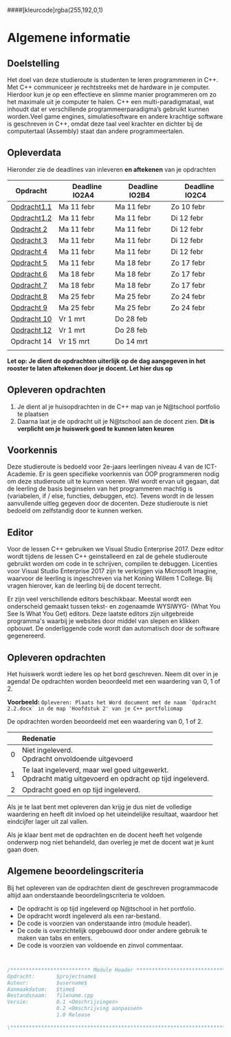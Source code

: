 ####[kleurcode]rgba(255,192,0,1)

# Algemene informatie #


## Doelstelling
Het doel van deze studieroute is studenten te leren programmeren in C++. Met C++ communiceer je rechtstreeks met de hardware in je computer. Hierdoor kun je op een effectieve en slimme manier programmeren om zo het maximale uit je computer te halen. C++ een multi-paradigmataal, wat inhoudt dat er verschillende programmeerparadigma’s gebruikt kunnen worden.Veel game engines, simulatiesoftware en andere krachtige software is geschreven in C++, omdat deze taal veel krachter en dichter bij de computertaal (Assembly) staat dan andere programmeertalen.

## Opleverdata
Hieronder zie de deadlines van inleveren **en aftekenen** van je opdrachten

|Opdracht              | &nbsp; &nbsp; Deadline **IO2A4** | &nbsp; &nbsp; Deadline **IO2B4** | &nbsp; &nbsp; Deadline **IO2C4** |
|--------------------  |----------- | --------- | --------- |
| [Opdracht1.1](https://elo.kw1c.nl/CMS/Studie/811%20ICT-Academie/811%20VakkenInhoud/%5BB.08%20C++%5D%20C++/25187%20%C2%A0%20Applicatie-%20en%20mediaontwikkelaar/Periode%2007/Productie/02.%20Opdrachten/Opdracht%201.1.pdf) | Ma 11 febr| Ma 11 febr | Zo 10 febr |
| [Opdracht1.2](https://elo.kw1c.nl/CMS/Studie/811%20ICT-Academie/811%20VakkenInhoud/%5BB.08%20C++%5D%20C++/25187%20%C2%A0%20Applicatie-%20en%20mediaontwikkelaar/Periode%2007/Productie/02.%20Opdrachten/Opdracht%201.2.pdf) | Ma 11 febr| Ma 11 febr | Di 12 febr |
| [Opdracht 2](https://elo.kw1c.nl/CMS/Studie/811%20ICT-Academie/811%20VakkenInhoud/%5BB.08%20C++%5D%20C++/25187%20%C2%A0%20Applicatie-%20en%20mediaontwikkelaar/Periode%2007/Productie/01.%20Reader/ProgrammerenC++AO_lrjr2_Console_Hfst02.pdf) | Ma 11 febr| Ma 11 febr | Di 12 febr |
| [Opdracht 3](https://elo.kw1c.nl/CMS/Studie/811%20ICT-Academie/811%20VakkenInhoud/%5BB.08%20C++%5D%20C++/25187%20%C2%A0%20Applicatie-%20en%20mediaontwikkelaar/Periode%2007/Productie/01.%20Reader/ProgrammerenC++AO_lrjr2_Console_Hfst03.pdf) | Ma 11 febr| Ma 11 febr | Di 12 febr |
| [Opdracht 4](https://elo.kw1c.nl/CMS/Studie/811%20ICT-Academie/811%20VakkenInhoud/%5BB.08%20C++%5D%20C++/25187%20%C2%A0%20Applicatie-%20en%20mediaontwikkelaar/Periode%2007/Productie/01.%20Reader/ProgrammerenC++AO_lrjr2_Console_Hfst04.pdf) | Ma 11 febr| Ma 11 febr | Di 12 febr |
| [Opdracht 5](https://elo.kw1c.nl/CMS/Studie/811%20ICT-Academie/811%20VakkenInhoud/%5BB.08%20C++%5D%20C++/25187%20%C2%A0%20Applicatie-%20en%20mediaontwikkelaar/Periode%2007/Productie/01.%20Reader/ProgrammerenC++AO_lrjr2_Console_Hfst05.pdf) | Ma 11 febr | Ma 18 febr | Zo 17 febr |
| [Opdracht 6](https://elo.kw1c.nl/CMS/Studie/811%20ICT-Academie/811%20VakkenInhoud/%5BB.08%20C++%5D%20C++/25187%20%C2%A0%20Applicatie-%20en%20mediaontwikkelaar/Periode%2007/Productie/01.%20Reader/ProgrammerenC++AO_lrjr2_Console_Hfst06.pdf) | Ma 18 febr | Ma 18 febr | Zo 17 febr |
| [Opdracht 7](https://elo.kw1c.nl/CMS/Studie/811%20ICT-Academie/811%20VakkenInhoud/%5BB.08%20C++%5D%20C++/25187%20%C2%A0%20Applicatie-%20en%20mediaontwikkelaar/Periode%2007/Productie/01.%20Reader/ProgrammerenC++AO_lrjr2_Console_Hfst07.pdf) | Ma 18 febr | Ma 18 febr | Zo 17 febr |
| [Opdracht 8](https://elo.kw1c.nl/CMS/Studie/811%20ICT-Academie/811%20VakkenInhoud/%5BB.08%20C++%5D%20C++/25187%20%C2%A0%20Applicatie-%20en%20mediaontwikkelaar/Periode%2007/Productie/01.%20Reader/ProgrammerenC++AO_lrjr2_Console_Hfst08.pdf) | Ma 25 febr | Ma 25 febr | Zo 24 febr |
| [Opdracht 9](https://elo.kw1c.nl/CMS/Studie/811%20ICT-Academie/811%20VakkenInhoud/%5BB.08%20C++%5D%20C++/25187%20%C2%A0%20Applicatie-%20en%20mediaontwikkelaar/Periode%2007/Productie/02.%20Opdrachten/Opdracht%209.pdf) | Ma 25 febr | Ma 25 febr | Zo 24 febr |
| [Opdracht 10](https://elo.kw1c.nl/CMS/Studie/811%20ICT-Academie/811%20VakkenInhoud/%5BB.08%20C++%5D%20C++/25187%20%C2%A0%20Applicatie-%20en%20mediaontwikkelaar/Periode%2007/Productie/01.%20Reader/ProgrammerenC++AO_lrjr2_Console_Hfst10.pdf) | Vr 1 mrt | Do 28 feb | |
| [Opdracht 12](https://elo.kw1c.nl/CMS/Studie/811%20ICT-Academie/811%20VakkenInhoud/%5BB.08%20C++%5D%20C++/25187%20%C2%A0%20Applicatie-%20en%20mediaontwikkelaar/Periode%2007/Productie/01.%20Reader/ProgrammerenC++AO_lrjr2_Console_Hfst12.pdf) | Vr 1 mrt | Do 28 feb | |
| Opdracht 14 | Vr 15 mrt | Do 14 mrt | |
|  | | | |

**Let op: Je dient de opdrachten uiterlijk op de dag aangegeven in het rooster te laten aftekenen door je docent. Let hier dus op** 

## Opleveren opdrachten
1. Je dient al je huisopdrachten in de C++ map van je N@tschool portfolio te plaatsen
2. Daarna laat je de opdracht uit je N@tschool aan de docent zien. **Dit is verplicht om je huiswerk goed te kunnen laten keuren**


## Voorkennis
Deze studieroute is bedoeld voor 2e-jaars leerlingen niveau 4 van de ICT-Academie. Er is geen specifieke voorkennis van OOP programmeren nodig om deze studieroute uit te kunnen voeren. Wel wordt ervan uit gegaan, dat de leerling de basis beginselen van het programmeren machtig is (variabelen, if / else, functies, debuggen, etc).
Tevens wordt in de lessen aanvullende uitleg gegeven door de docenten. Deze studieroute is niet bedoeld om zelfstandig door te kunnen werken.


## Editor
Voor de lessen C++ gebruiken we Visual Studio Enterprise 2017. Deze editor wordt tijdens de lessen C++ geinstalleerd en zal de gehele studieroute gebruikt worden om code in te schrijven, compilen te debuggen. Licenties voor Visual Studio Enterprise 2017 zijn te verkrijgen via Microsoft Imagine, waarvoor de leerling is ingeschreven via het Koning Willem 1 College. Bij vragen hierover, kan de leerling bij de docent terrecht.

Er zijn veel verschillende editors beschikbaar. Meestal wordt een onderscheid gemaakt tussen tekst- en zogenaamde WYSIWYG- (What You See Is What You Get) editors. Deze laatste editors zijn uitgebreide programma's waarbij je websites door middel van slepen en klikken opbouwt. De onderliggende code wordt dan automatisch door de software gegenereerd. 


## Opleveren opdrachten
Het huiswerk wordt iedere les op het bord geschreven. Neem dit over in je agenda! De opdrachten worden beoordeeld met een waardering van 0, 1 of 2.

**Voorbeeld:**
``Opleveren: Plaats het Word document met de naam `Opdracht 2.2.docx` in de map 'Hoofdstuk 2' van je C++ portfoliomap``

De opdrachten worden beoordeeld met een waardering van 0, 1 of 2.

<table><thead>
<tr>
<th></th>
<th align="left">Redenatie</th>
</tr>
</thead><tbody>
<tr>
<td>0</td>
<td align="left">Niet ingeleverd.    <br>Opdracht onvoldoende uitgevoerd</td>
</tr>
<tr>
<td>1</td>
<td align="left">Te laat ingeleverd, maar wel goed uitgewerkt.<br>Opdracht matig uitgevoerd en opdracht op tijd ingeleverd.</td>
</tr>
<tr>
<td>2</td>
<td align="left">Opdracht goed en op tijd ingeleverd.</td>
</tr>
</tbody></table>

Als je te laat bent met opleveren dan krijg je dus niet de volledige waardering en heeft dit invloed op het uiteindelijke resultaat, waardoor het eindcijfer lager uit zal vallen.

Als je klaar bent met de opdrachten en de docent heeft het volgende onderwerp nog niet behandeld, dan overleg je met de docent wat je kunt gaan doen.


## Algemene beoordelingscriteria

Bij het opleveren van de opdrachten dient de geschreven programmacode altijd aan onderstaande beoordelingscriteria te voldoen.
*	De opdracht is op tijd ingeleverd op N@tschool in het portfolio.
*	De opdracht wordt ingeleverd als een rar-bestand.
*	De code is voorzien van onderstaande intro (module header). 
*	De code is overzichtelijk opgebouwd door onder andere gebruik te maken van tabs en enters.
*	De code is voorzien van voldoende en zinvol commentaar.

```c++


/************************** Module Header *******************************\
Opdracht:		$projectname$
Auteur:			$username$
Aanmaakdatum:   $time$
Bestandsnaam:	filename.cpp
Versie:			0.1	<Omschrijvingen>
				0.2	<Omschrijving aanpassen>
				1.0 Release

\************************************************************************/

```

